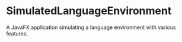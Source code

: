 # SimulatedLanguageEnvironment
A JavaFX application simulating a language environment with various features.
